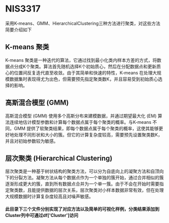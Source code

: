 # NIS3317

采用K-means、GMM、HierarchicalClustering三种方法进行聚类，对这些方法简要介绍如下
## K-means 聚类
K-means 聚类是一种迭代的算法，它通过找到最小化类内样本方差的方式，将数据点分成K个聚类。算法首先随机选择K个初始质心，然后在分配数据点和更新质心的位置间反复迭代直至收敛。由于其简单和快速的特性，K-means 在处理大规模数据集时表现得尤为出色，但需要预先指定聚类数K，并且容易受到初始质心选择的影响。
## 高斯混合模型 (GMM)
高斯混合模型 (GMM) 使用多个高斯分布来建模数据，并通过期望最大化 (EM) 算法连续地估计模型参数和计算每个数据点属于每个聚类的概率。与K-means 不同，GMM 提供了软聚类结果，即每个数据点属于每个聚类的概率，这使其能够更好地处理不同形状和大小的簇。但它的计算复杂度较高，需要预先设置聚类数K，并且对初始参数较为敏感。
## 层次聚类 (Hierarchical Clustering)
层次聚类是一种基于树状结构的聚类方法，可以分为自底向上的凝聚方法和自顶向下的分裂方法。凝聚方法从每个数据点作为一个单独的簇开始，通过合并相似的簇逐渐形成更大的簇，直到所有数据点合并为一个单一簇。由于不会在开始时需要指定聚类数，且能提供数据的层次关系，层次聚类对小样本数据非常有效，但在处理大规模数据时计算复杂度较高且对噪声敏感。

#### 此目录下三个文件分别实现了对应方法以及简单的可视化样例，分类结果添加到Cluster列中可通过df['Cluster']访问 